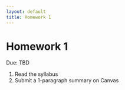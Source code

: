 ```yaml
---
layout: default
title: Homework 1
---
```


# Homework 1

Due: TBD

1. Read the syllabus
2. Submit a 1-paragraph summary on Canvas
